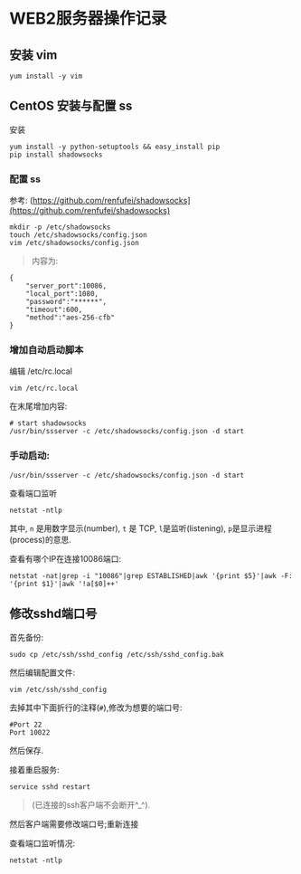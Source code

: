 # WEB2服务器操作记录


## 安装 vim

	yum install -y vim



## CentOS 安装与配置 ss

安装

	yum install -y python-setuptools && easy_install pip
	pip install shadowsocks


### 配置 ss


参考: (https://github.com/renfufei/shadowsocks](https://github.com/renfufei/shadowsocks)


	mkdir -p /etc/shadowsocks
	touch /etc/shadowsocks/config.json
	vim /etc/shadowsocks/config.json

> 内容为:

	{
	    "server_port":10086,
	    "local_port":1080,
	    "password":"******",
	    "timeout":600,
	    "method":"aes-256-cfb"
	}


### 增加自动启动脚本

编辑 /etc/rc.local

	vim /etc/rc.local

在末尾增加内容:

	# start shadowsocks
	/usr/bin/ssserver -c /etc/shadowsocks/config.json -d start


### 手动启动:

	/usr/bin/ssserver -c /etc/shadowsocks/config.json -d start

查看端口监听

	netstat -ntlp

其中, `n` 是用数字显示(number), `t` 是 TCP, `l`是监听(listening), `p`是显示进程(process)的意思.

查看有哪个IP在连接10086端口:

	netstat -nat|grep -i "10086"|grep ESTABLISHED|awk '{print $5}'|awk -F: '{print $1}'|awk '!a[$0]++'


## 修改sshd端口号

首先备份:

	sudo cp /etc/ssh/sshd_config /etc/ssh/sshd_config.bak

然后编辑配置文件:

	vim /etc/ssh/sshd_config

去掉其中下面折行的注释(`#`),修改为想要的端口号:

	#Port 22
	Port 10022

然后保存.

接着重启服务:

	service sshd restart

>(已连接的ssh客户端不会断开^_^).

然后客户端需要修改端口号;重新连接


查看端口监听情况:

	netstat -ntlp



##
